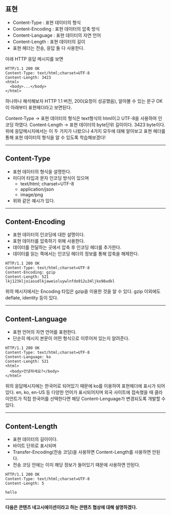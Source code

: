 ## 표현

- Content-Type : 표현 데이터의 형식
- Content-Encoding : 표현 데이터의 압축 방식
- Content-Language : 표현 데이터의 자연 언어
- Content-Length : 표현 데이터의 길이
- 표현 헤더는 전송, 응답 둘 다 사용한다.

아래 HTTP 응답 메시지를 보면

```
HTTP/1.1 200 OK
Content-Type: text/html;charset=UTF-8
Content-Length: 3423
<html>
  <body>...</body>
</html>  
```

하나하나 해석해보자
HTTP 1.1 버전, 200(요청이 성공했음), 알아볼 수 있는 문구 OK
이 아래부터 표현헤더라고 보면된다.

Content-Type -> 표현 데이터의 형식은 text형식의 html이고 UTF-8을 사용하여 인코딩 하였다.
Content-Length -> 표현 데이터의 byte단위 길이이다. 3423 byte이다.
위에 응답메시지에서는 이 두 가지가 나왔으나 4가지 모두에 대해 알아보고
표현 헤더를 통해 표현 데이터의 형식을 알 수 있도록 학습해보겠다!

---

## Content-Type

- 표현 데이터의 형식을 설명한다.
- 미디어 타입과 문자 인코딩 방식이 있으며 
  - text/html; charset=UTF-8
  - application/json
  - image/png
- 위와 같은 예시가 있다.

---

## Content-Encoding

- 표현 데이터의 인코딩에 대한 설명이다.
- 표현 데이터를 압축하기 위해 사용한다.
- 데이터를 전달하는 곳에서 압축 후 인코딩 헤더를 추가한다.
- 데이터를 읽는 쪽에서는 인코딩 헤더의 정보를 통해 압축을 해제한다.

```
HTTP/1.1 200 OK
Content-Type: text/html;charset=UTF-8
Content-Encoding: gzip
Content-Length: 521
lkj123kljoiasudlkjaweioluywlnfdo912u34ljko98udkl
```

위의 메시지에서는 Encoding 타입은 gzip을 이용한 것을 알 수 있다.
gzip 이외에도 deflate, identity 등이 있다.

---

## Content-Language
- 표현 언어의 자연 언어를 표현한다.
- 단순히 메시지 본문이 어떤 형식으로 이루어져 있는지 알려준다.

```
HTTP/1.1 200 OK
Content-Type: text/html;charset=UTF-8
Content-Language: ko
Content-Length: 521
<html>
  <body>안녕하세요?</body>
</html>  
```
위의 응답메시지에는 한국어로 되어있기 때문에 ko를 이용하여 표현헤더에 표시가 되어있다.
en, ko, en-US 등 다양한 언어가 표시되어지며
외국 사이트에 접속했을 때 클라이언트가 직접 한국어를 선택한다면 
해당 Content-Lenguage가 변경되도록 개발할 수 있다.

---

## Content-Length
- 표현 데이터의 길이이다.
- 바이트 단위로 표시되며
- Transfer-Encoding(전송 코딩)을 사용하면 Content-Length를 사용하면 안된다.
- 전송 코딩 안에는 이미 해당 정보가 들어있기 때문에 사용하면 안된다.

```
HTTP/1.1 200 OK
Content-Type: text/html;charset=UTF-8
Content-Length: 5

hello
```

---

**다음은 콘텐츠 네고시에이션이라고 하는 콘텐츠 협상에 대해 설명하겠다.**